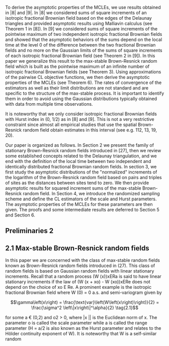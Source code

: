 To derive the asymptotic properties of the MCLEs, we use results obtained in |8| and |9|. In |8| we considered sums of square increments of an isotropic fractional Brownian field based on the edges of the Delaunay triangles and provided asymptotic results using Malliavin calculus (see Theorem 1 in [8]). In [9] we considered sums of square increments of the pointwise maximum of two independent isotropic fractional Brownian fields and showed that the asymptotic behaviors of the sums depend on the local time at the level 0 of the difference between the two fractional Brownian fields and no more on the Gaussian limits of the sums of square increments of each isotropic fractional Brownian field (see Theorem 2 in [9]). In this paper we generalize this result to the max-stable Brown-Resnick random field which is built as the pointwise maximum of an infinite number of isotropic fractional Brownian fields (see Theorem 3). Using approximations of the pairwise CL objective functions, we then derive the asymptotic properties of the MCLEs (see Theorem 6). The rates of convergence of the estimators as well as their limit distributions are not standard and are specific to the structure of the max-stable process. It is important to identify them in order to avoid using the Gaussian distributions typically obtained with data from multiple time observations.

It is noteworthy that we only consider isotropic fractional Brownian fields with Hurst index in (0, 1/2) as in [8] and [9]. This is not a very restrictive constraint since almost all empirical studies that use the spatial Brown-Resnick random field obtain estimates in this interval (see e.g. 112, 13, 19, 20).

Our paper is organized as follows. In Section 2 we present the family of stationary Brown-Resnick random fields introduced in [27], then we review some established concepts related to the Delaunay triangulation, and we end with the definition of the local time between two independent and identically distributed fractional Brownian random fields. In section 3, we first study the asymptotic distributions of the "normalized" increments of the logarithm of the Brown-Resnick random field based on pairs and triples of sites as the distances between sites tend to zero. We then provide asymptotic results for squared increment sums of the max-stable Brown-Resnick random field. In Section 4, we introduce the randomized sampling scheme and define the CL estimators of the scale and Hurst parameters. The asymptotic properties of the MCLEs for these parameters are then given. The proofs and some intermediate results are deferred to Section 5 and Section 6.

## Preliminaries 2

## 2.1 Max-stable Brown-Resnick random fields

In this paper we are concerned with the class of max-stable random fields known as Brown-Resnick random fields introduced in (27). This class of random fields is based on Gaussian random fields with linear stationary increments. Recall that a random process (W (x))xERa is said to have linear stationary increments if the law of (W (x + xo) - W (xo))xERe does not depend on the choice of xo E Re. A prominent example is the isotropic fractional Brownian field where W (0) = 0 a.s. and semi-variogram given by

$$\gamma\left(x\right) = \frac{\text{var}\left(W\left(x\right)\right)}{2} = \frac{\sigma^2 \left\|x\right\|^\alpha}{2} \tag{2.1}$$

for some a € (0,2) and o2 > 0, where |x || is the Euclidean norm of x. The parameter o is called the scale parameter while a is called the range parameter (H = a/2 is also known as the Hurst parameter and relates to the Hölder continuity exponent of W). It is noteworthy that W is a self-similar random
